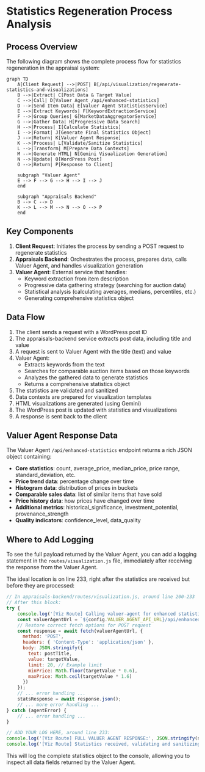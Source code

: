 # Statistics Regeneration Process Analysis

## Process Overview

The following diagram shows the complete process flow for statistics regeneration in the appraisal system:

```mermaid
graph TD
    A[Client Request] -->|POST| B[/api/visualization/regenerate-statistics-and-visualizations]
    B -->|Extract| C[Post Data & Target Value]
    C -->|Call| D[Valuer Agent /api/enhanced-statistics]
    D -->|Send Item Data| E[Valuer Agent StatisticsService]
    E -->|Extract Keywords| F[KeywordExtractionService]
    F -->|Group Queries| G[MarketDataAggregatorService]
    G -->|Gather Data| H[Progressive Data Search]
    H -->|Process| I[Calculate Statistics]
    I -->|Format| J[Generate Final Statistics Object]
    J -->|Return| K[Valuer Agent Response]
    K -->|Process| L[Validate/Sanitize Statistics]
    L -->|Transform| M[Prepare Data Contexts]
    M -->|Generate HTML| N[Gemini Visualization Generation]
    N -->|Update| O[WordPress Post]
    O -->|Return| P[Response to Client]
    
    subgraph "Valuer Agent"
    E --> F --> G --> H --> I --> J
    end
    
    subgraph "Appraisals Backend"
    B --> C --> D
    K --> L --> M --> N --> O --> P
    end
```

## Key Components

1. **Client Request**: Initiates the process by sending a POST request to regenerate statistics
2. **Appraisals Backend**: Orchestrates the process, prepares data, calls Valuer Agent, and handles visualization generation
3. **Valuer Agent**: External service that handles:
   - Keyword extraction from item description
   - Progressive data gathering strategy (searching for auction data)
   - Statistical analysis (calculating averages, medians, percentiles, etc.)
   - Generating comprehensive statistics object

## Data Flow

1. The client sends a request with a WordPress post ID
2. The appraisals-backend service extracts post data, including title and value
3. A request is sent to Valuer Agent with the title (text) and value
4. Valuer Agent:
   - Extracts keywords from the text
   - Searches for comparable auction items based on those keywords
   - Analyzes the gathered data to generate statistics
   - Returns a comprehensive statistics object
5. The statistics are validated and sanitized
6. Data contexts are prepared for visualization templates
7. HTML visualizations are generated (using Gemini)
8. The WordPress post is updated with statistics and visualizations
9. A response is sent back to the client

## Valuer Agent Response Data

The Valuer Agent `/api/enhanced-statistics` endpoint returns a rich JSON object containing:

- **Core statistics**: count, average_price, median_price, price range, standard_deviation, etc.
- **Price trend data**: percentage change over time
- **Histogram data**: distribution of prices in buckets
- **Comparable sales data**: list of similar items that have sold
- **Price history data**: how prices have changed over time
- **Additional metrics**: historical_significance, investment_potential, provenance_strength
- **Quality indicators**: confidence_level, data_quality

## Where to Add Logging

To see the full payload returned by the Valuer Agent, you can add a logging statement in the `routes/visualization.js` file, immediately after receiving the response from the Valuer Agent.

The ideal location is on line 233, right after the statistics are received but before they are processed:

```javascript
// In appraisals-backend/routes/visualization.js, around line 200-233
// After this block:
try {
    console.log('[Viz Route] Calling valuer-agent for enhanced statistics');
    const valuerAgentUrl = `${config.VALUER_AGENT_API_URL}/api/enhanced-statistics`;
    // Restore correct fetch options for POST request
    const response = await fetch(valuerAgentUrl, {
      method: 'POST',
      headers: { 'Content-Type': 'application/json' },
      body: JSON.stringify({
        text: postTitle, 
        value: targetValue,
        limit: 20, // Example limit
        minPrice: Math.floor(targetValue * 0.6),
        maxPrice: Math.ceil(targetValue * 1.6)
      })
    });
    // ... error handling ...
    statsResponse = await response.json();
    // ... more error handling ...
} catch (agentError) {
    // ... error handling ...
}

// ADD YOUR LOG HERE, around line 233:
console.log('[Viz Route] FULL VALUER AGENT RESPONSE:', JSON.stringify(statsResponse, null, 2));
console.log('[Viz Route] Statistics received, validating and sanitizing...');
```

This will log the complete statistics object to the console, allowing you to inspect all data fields returned by the Valuer Agent. 